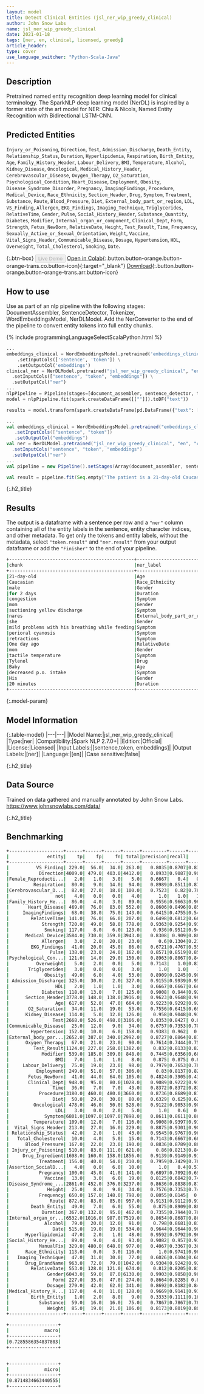 ```yaml
---
layout: model
title: Detect Clinical Entities (jsl_ner_wip_greedy_clinical)
author: John Snow Labs
name: jsl_ner_wip_greedy_clinical
date: 2021-01-18
tags: [ner, en, clinical, licensed, greedy]
article_header:
type: cover
use_language_switcher: "Python-Scala-Java"
---
```


## Description

Pretrained named entity recognition deep learning model for clinical terminology. The SparkNLP deep learning model (NerDL) is inspired by a former state of the art model for NER: Chiu & Nicols, Named Entity Recognition with Bidirectional LSTM-CNN.

## Predicted Entities 
`Injury_or_Poisoning`, `Direction`, `Test`, `Admission_Discharge`, `Death_Entity`, `Relationship_Status`, `Duration`, `Hyperlipidemia`, `Respiration`, `Birth_Entity`, `Age`, `Family_History_Header`, `Labour_Delivery`, `BMI`, `Temperature`, `Alcohol`, `Kidney_Disease`, `Oncological`, `Medical_History_Header`, `Cerebrovascular_Disease`, `Oxygen_Therapy`, `O2_Saturation`, `Psychological_Condition`, `Heart_Disease`, `Employment`, `Obesity`, `Disease_Syndrome_Disorder`, `Pregnancy`, `ImagingFindings`, `Procedure`, `Medical_Device`, `Race_Ethnicity`, `Section_Header`, `Drug`, `Symptom`, `Treatment`, `Substance`, `Route`, `Blood_Pressure`, `Diet`, `External_body_part_or_region`, `LDL`, `VS_Finding`, `Allergen`, `EKG_Findings`, `Imaging_Technique`, `Triglycerides`, `RelativeTime`, `Gender`, `Pulse`, `Social_History_Header`, `Substance_Quantity`, `Diabetes`, `Modifier`, `Internal_organ_or_component`, `Clinical_Dept`, `Form`, `Strength`, `Fetus_NewBorn`, `RelativeDate`, `Height`, `Test_Result`, `Time`, `Frequency`, `Sexually_Active_or_Sexual_Orientation`, `Weight`, `Vaccine`, `Vital_Signs_Header`, `Communicable_Disease`, `Dosage`, `Hypertension`, `HDL`, `Overweight`, `Total_Cholesterol`, `Smoking`, `Date`.

{:.btn-box}
<button class="button button-orange" disabled>Live Demo</button>
[Open in Colab](https://githubtocolab.com/JohnSnowLabs/spark-nlp-workshop/blob/master/tutorials/Certification_Trainings/Healthcare/1.Clinical_Named_Entity_Recognition_Model.ipynb){:.button.button-orange.button-orange-trans.co.button-icon}{:target="_blank"}
[Download](https://s3.amazonaws.com/auxdata.johnsnowlabs.com/clinical/models/jsl_ner_wip_greedy_clinical_en_2.6.5_2.4_1609236365644.zip){:.button.button-orange.button-orange-trans.arr.button-icon}


## How to use

Use as part of an nlp pipeline with the following stages: DocumentAssembler, SentenceDetector, Tokenizer, WordEmbeddingsModel, NerDLModel. Add the NerConverter to the end of the pipeline to convert entity tokens into full entity chunks.

<div class="tabs-box" markdown="1">

{% include programmingLanguageSelectScalaPython.html %}


```python
...
embeddings_clinical = WordEmbeddingsModel.pretrained('embeddings_clinical', 'en', 'clinical/models') \
    .setInputCols(['sentence', 'token']) \
    .setOutputCol('embeddings')
clinical_ner = NerDLModel.pretrained("jsl_ner_wip_greedy_clinical", "en", "clinical/models") \
  .setInputCols(["sentence", "token", "embeddings"]) \
  .setOutputCol("ner")
...
nlpPipeline = Pipeline(stages=[document_assembler, sentence_detector, tokenizer, embeddings_clinical,  clinical_ner, ner_converter])
model = nlpPipeline.fit(spark.createDataFrame([[""]]).toDF("text"))

results = model.transform(spark.createDataFrame(pd.DataFrame({"text": ["""The patient is a 21-day-old Caucasian male here for 2 days of congestion - mom has been suctioning yellow discharge from the patient's nares, plus she has noticed some mild problems with his breathing while feeding (but negative for any perioral cyanosis or retractions). One day ago, mom also noticed a tactile temperature and gave the patient Tylenol. Baby also has had some decreased p.o. intake. His normal breast-feeding is down from 20 minutes q.2h. to 5 to 10 minutes secondary to his respiratory congestion. He sleeps well, but has been more tired and has been fussy over the past 2 days. The parents noticed no improvement with albuterol treatments given in the ER. His urine output has also decreased; normally he has 8 to 10 wet and 5 dirty diapers per 24 hours, now he has down to 4 wet diapers per 24 hours. Mom denies any diarrhea. His bowel movements are yellow colored and soft in nature."""]})))

```

```scala
...
val embeddings_clinical = WordEmbeddingsModel.pretrained("embeddings_clinical", "en", "clinical/models")
   .setInputCols(["sentence", "token"])
   .setOutputCol("embeddings")
val ner = NerDLModel.pretrained("jsl_ner_wip_greedy_clinical", "en", "clinical/models") 
  .setInputCols("sentence", "token", "embeddings")
  .setOutputCol("ner")
...
val pipeline = new Pipeline().setStages(Array(document_assembler, sentence_detector, tokenizer, embeddings_clinical, ner, ner_converter))

val result = pipeline.fit(Seq.empty["The patient is a 21-day-old Caucasian male here for 2 days of congestion - mom has been suctioning yellow discharge from the patient's nares, plus she has noticed some mild problems with his breathing while feeding (but negative for any perioral cyanosis or retractions). One day ago, mom also noticed a tactile temperature and gave the patient Tylenol. Baby also has had some decreased p.o. intake. His normal breast-feeding is down from 20 minutes q.2h. to 5 to 10 minutes secondary to his respiratory congestion. He sleeps well, but has been more tired and has been fussy over the past 2 days. The parents noticed no improvement with albuterol treatments given in the ER. His urine output has also decreased; normally he has 8 to 10 wet and 5 dirty diapers per 24 hours, now he has down to 4 wet diapers per 24 hours. Mom denies any diarrhea. His bowel movements are yellow colored and soft in nature."].toDS.toDF("text")).transform(data)
```

</div>

{:.h2_title}
## Results
The output is a dataframe with a sentence per row and a ``"ner"`` column containing all of the entity labels in the sentence, entity character indices, and other metadata. To get only the tokens and entity labels, without the metadata, select ``"token.result"`` and ``"ner.result"`` from your output dataframe or add the ``"Finisher"`` to the end of your pipeline.

```bash
+----------------------------------------------+----------------------------+
|chunk                                         |ner_label                   |
+----------------------------------------------+----------------------------+
|21-day-old                                    |Age                         |
|Caucasian                                     |Race_Ethnicity              |
|male                                          |Gender                      |
|for 2 days                                    |Duration                    |
|congestion                                    |Symptom                     |
|mom                                           |Gender                      |
|suctioning yellow discharge                   |Symptom                     |
|nares                                         |External_body_part_or_region|
|she                                           |Gender                      |
|mild problems with his breathing while feeding|Symptom                     |
|perioral cyanosis                             |Symptom                     |
|retractions                                   |Symptom                     |
|One day ago                                   |RelativeDate                |
|mom                                           |Gender                      |
|tactile temperature                           |Symptom                     |
|Tylenol                                       |Drug                        |
|Baby                                          |Age                         |
|decreased p.o. intake                         |Symptom                     |
|His                                           |Gender                      |
|20 minutes                                    |Duration                    |
+----------------------------------------------+----------------------------+
```
{:.model-param}
## Model Information

{:.table-model}
|---|---|
|Model Name:|jsl_ner_wip_greedy_clinical|
|Type:|ner|
|Compatibility:|Spark NLP 2.7.0+|
|Edition:|Official|
|License:|Licensed|
|Input Labels:|[sentence,token, embeddings]|
|Output Labels:|[ner]|
|Language:|[en]|
|Case sensitive:|false|

{:.h2_title}
## Data Source
Trained on data gathered and manually annotated by John Snow Labs.
https://www.johnsnowlabs.com/data/

{:.h2_title}
## Benchmarking
```bash
+--------------------+------+------+------+------+---------+------+------+
|              entity|    tp|    fp|    fn| total|precision|recall|    f1|
+--------------------+------+------+------+------+---------+------+------+
|          VS_Finding| 229.0|  56.0|  34.0| 263.0|   0.8035|0.8707|0.8358|
|           Direction|4009.0| 479.0| 403.0|4412.0|   0.8933|0.9087|0.9009|
|Female_Reproducti...|   2.0|   1.0|   3.0|   5.0|   0.6667|   0.4|   0.5|
|         Respiration|  80.0|   9.0|  14.0|  94.0|   0.8989|0.8511|0.8743|
|Cerebrovascular_D...|  82.0|  27.0|  18.0| 100.0|   0.7523|  0.82|0.7847|
|                 not|   4.0|   0.0|   0.0|   4.0|      1.0|   1.0|   1.0|
|Family_History_He...|  86.0|   4.0|   3.0|  89.0|   0.9556|0.9663|0.9609|
|       Heart_Disease| 469.0|  76.0|  83.0| 552.0|   0.8606|0.8496|0.8551|
|     ImagingFindings|  68.0|  38.0|  75.0| 143.0|   0.6415|0.4755|0.5462|
|        RelativeTime| 141.0|  76.0|  66.0| 207.0|   0.6498|0.6812|0.6651|
|            Strength| 720.0|  49.0|  58.0| 778.0|   0.9363|0.9254|0.9308|
|             Smoking| 117.0|   8.0|   6.0| 123.0|    0.936|0.9512|0.9435|
|      Medical_Device|3584.0| 730.0| 359.0|3943.0|   0.8308| 0.909|0.8681|
|            Allergen|   3.0|   2.0|  20.0|  23.0|      0.6|0.1304|0.2143|
|        EKG_Findings|  41.0|  20.0|  45.0|  86.0|   0.6721|0.4767|0.5578|
|               Pulse| 138.0|  23.0|  24.0| 162.0|   0.8571|0.8519|0.8545|
|Psychological_Con...| 121.0|  14.0|  29.0| 150.0|   0.8963|0.8067|0.8491|
|          Overweight|   5.0|   2.0|   0.0|   5.0|   0.7143|   1.0|0.8333|
|       Triglycerides|   3.0|   0.0|   0.0|   3.0|      1.0|   1.0|   1.0|
|             Obesity|  49.0|   6.0|   4.0|  53.0|   0.8909|0.9245|0.9074|
| Admission_Discharge| 325.0|  30.0|   2.0| 327.0|   0.9155|0.9939|0.9531|
|                 HDL|   2.0|   1.0|   1.0|   3.0|   0.6667|0.6667|0.6667|
|            Diabetes| 118.0|  13.0|   7.0| 125.0|   0.9008| 0.944|0.9219|
|      Section_Header|3778.0| 148.0| 138.0|3916.0|   0.9623|0.9648|0.9635|
|                 Age| 617.0|  52.0|  47.0| 664.0|   0.9223|0.9292|0.9257|
|       O2_Saturation|  34.0|  11.0|  19.0|  53.0|   0.7556|0.6415|0.6939|
|      Kidney_Disease| 114.0|   5.0|  12.0| 126.0|    0.958|0.9048|0.9306|
|                Test|2668.0| 526.0| 498.0|3166.0|   0.8353|0.8427| 0.839|
|Communicable_Disease|  25.0|  12.0|   9.0|  34.0|   0.6757|0.7353|0.7042|
|        Hypertension| 152.0|  10.0|   6.0| 158.0|   0.9383| 0.962|  0.95|
|External_body_par...|2652.0| 387.0| 340.0|2992.0|   0.8727|0.8864|0.8795|
|      Oxygen_Therapy|  67.0|  21.0|  23.0|  90.0|   0.7614|0.7444|0.7528|
|         Test_Result|1124.0| 227.0| 258.0|1382.0|    0.832|0.8133|0.8225|
|            Modifier| 539.0| 185.0| 309.0| 848.0|   0.7445|0.6356|0.6858|
|                 BMI|   7.0|   1.0|   1.0|   8.0|    0.875| 0.875| 0.875|
|     Labour_Delivery|  75.0|  19.0|  23.0|  98.0|   0.7979|0.7653|0.7813|
|          Employment| 249.0|  51.0|  57.0| 306.0|     0.83|0.8137|0.8218|
|       Fetus_NewBorn|  41.0|  44.0|  64.0| 105.0|   0.4824|0.3905|0.4316|
|       Clinical_Dept| 948.0|  95.0|  80.0|1028.0|   0.9089|0.9222|0.9155|
|                Time|  36.0|   7.0|   7.0|  43.0|   0.8372|0.8372|0.8372|
|           Procedure|3180.0| 460.0| 480.0|3660.0|   0.8736|0.8689|0.8712|
|                Diet|  50.0|  29.0|  30.0|  80.0|   0.6329| 0.625|0.6289|
|         Oncological| 478.0|  46.0|  50.0| 528.0|   0.9122|0.9053|0.9087|
|                 LDL|   3.0|   0.0|   2.0|   5.0|      1.0|   0.6|  0.75|
|             Symptom|6801.0|1097.0|1097.0|7898.0|   0.8611|0.8611|0.8611|
|         Temperature| 109.0|  12.0|   7.0| 116.0|   0.9008|0.9397|0.9198|
|  Vital_Signs_Header| 213.0|  27.0|  16.0| 229.0|   0.8875|0.9301|0.9083|
| Relationship_Status|  42.0|   2.0|   1.0|  43.0|   0.9545|0.9767|0.9655|
|   Total_Cholesterol|  10.0|   4.0|   5.0|  15.0|   0.7143|0.6667|0.6897|
|      Blood_Pressure| 167.0|  22.0|  23.0| 190.0|   0.8836|0.8789|0.8813|
| Injury_or_Poisoning| 510.0|  83.0| 111.0| 621.0|     0.86|0.8213|0.8402|
|     Drug_Ingredient|1698.0| 160.0| 158.0|1856.0|   0.9139|0.9149|0.9144|
|           Treatment| 156.0|  40.0|  54.0| 210.0|   0.7959|0.7429|0.7685|
|Assertion_SocialD...|   4.0|   0.0|   6.0|  10.0|      1.0|   0.4|0.5714|
|           Pregnancy| 100.0|  45.0|  41.0| 141.0|   0.6897|0.7092|0.6993|
|             Vaccine|  13.0|   3.0|   6.0|  19.0|   0.8125|0.6842|0.7429|
|Disease_Syndrome_...|2861.0| 452.0| 376.0|3237.0|   0.8636|0.8838|0.8736|
|              Height|  25.0|   8.0|   9.0|  34.0|   0.7576|0.7353|0.7463|
|           Frequency| 650.0| 157.0| 148.0| 798.0|   0.8055|0.8145|  0.81|
|               Route| 872.0|  83.0|  85.0| 957.0|   0.9131|0.9112|0.9121|
|        Death_Entity|  49.0|   7.0|   6.0|  55.0|    0.875|0.8909|0.8829|
|            Duration| 367.0| 132.0|  95.0| 462.0|   0.7355|0.7944|0.7638|
|Internal_organ_or...|6532.0|1016.0| 987.0|7519.0|   0.8654|0.8687|0.8671|
|             Alcohol|  79.0|  20.0|  12.0|  91.0|    0.798|0.8681|0.8316|
|                Date| 515.0|  19.0|  19.0| 534.0|   0.9644|0.9644|0.9644|
|      Hyperlipidemia|  47.0|   2.0|   1.0|  48.0|   0.9592|0.9792|0.9691|
|Social_History_He...|  89.0|   9.0|   4.0|  93.0|   0.9082| 0.957|0.9319|
|           ManualFix| 329.0| 480.0| 648.0| 977.0|   0.4067|0.3367|0.3684|
|      Race_Ethnicity| 113.0|   0.0|   3.0| 116.0|      1.0|0.9741|0.9869|
|   Imaging_Technique|  47.0|  31.0|  30.0|  77.0|   0.6026|0.6104|0.6065|
|      Drug_BrandName| 963.0|  72.0|  79.0|1042.0|   0.9304|0.9242|0.9273|
|        RelativeDate| 553.0| 128.0| 121.0| 674.0|    0.812|0.8205|0.8162|
|              Gender|6043.0|  59.0|  87.0|6130.0|   0.9903|0.9858|0.9881|
|                Form| 227.0|  35.0|  47.0| 274.0|   0.8664|0.8285| 0.847|
|              Dosage| 279.0|  42.0|  62.0| 341.0|   0.8692|0.8182|0.8429|
|Medical_History_H...| 117.0|   4.0|  11.0| 128.0|   0.9669|0.9141|0.9398|
|        Birth_Entity|   1.0|   2.0|   8.0|   9.0|   0.3333|0.1111|0.1667|
|           Substance|  59.0|  16.0|  16.0|  75.0|   0.7867|0.7867|0.7867|
|              Weight|  85.0|  19.0|  21.0| 106.0|   0.8173|0.8019|0.8095|
+--------------------+------+------+------+------+---------+------+------+

+------------------+
|             macro|
+------------------+
|0.7285586354837803|
+------------------+


+------------------+
|             micro|
+------------------+
|0.8714834663440555|
+------------------+
```